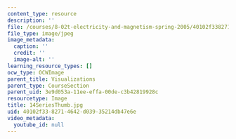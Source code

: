 ```yaml
---
content_type: resource
description: ''
file: /courses/8-02t-electricity-and-magnetism-spring-2005/40102f3382714642d03935214db47e6e_14SeriesThumb.jpg
file_type: image/jpeg
image_metadata:
  caption: ''
  credit: ''
  image-alt: ''
learning_resource_types: []
ocw_type: OCWImage
parent_title: Visualizations
parent_type: CourseSection
parent_uid: 3e9d053a-11ee-effa-00de-c3b42819928c
resourcetype: Image
title: 14SeriesThumb.jpg
uid: 40102f33-8271-4642-d039-35214db47e6e
video_metadata:
  youtube_id: null
---
```

